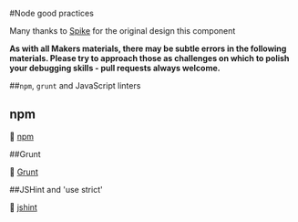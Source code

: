 #Node good practices 

Many thanks to [Spike](http://github.com/Spike01) for the original design this component

**As with all Makers materials, there may be subtle errors in the following materials. Please try to approach those as challenges on which to polish your debugging skills - pull requests always welcome.**

##`npm`, `grunt` and JavaScript linters

## npm

:pill: [npm](https://github.com/makersacademy/course/blob/master/pills/npm.md) 

##Grunt

:pill: [Grunt](https://github.com/makersacademy/course/blob/master/pills/grunt.md)

##JSHint and 'use strict'

:pill: [jshint](https://github.com/makersacademy/course/blob/master/pills/jshint.md)



